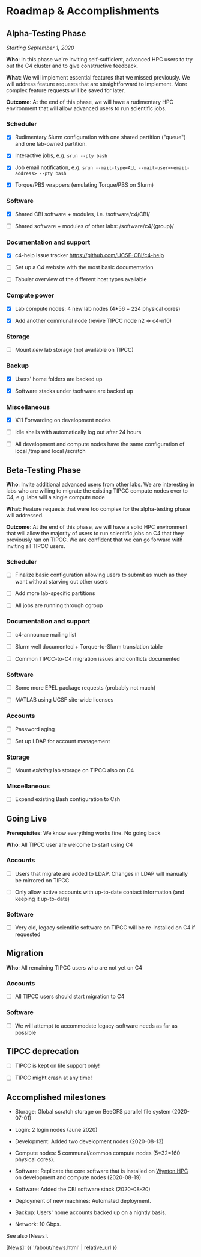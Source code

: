 # Roadmap & Accomplishments

## Alpha-Testing Phase

_Starting September 1, 2020_  

**Who**: In this phase we're inviting self-sufficient, advanced HPC users to try out the C4 cluster and to give constructive feedback.

**What**: We will implement essential features that we missed previously.  We will address feature requests that are straightforward to implement.  More complex feature requests will be saved for later.

**Outcome**: At the end of this phase, we will have a rudimentary HPC environment that will allow advanced users to run scientific jobs.

### Scheduler

* [x] Rudimentary Slurm configuration with one shared partition ("queue") and one lab-owned partition.

* [x] Interactive jobs, e.g. `srun --pty bash`

* [x] Job email notification, e.g. `srun --mail-type=ALL --mail-user=<email-address> --pty bash`

* [x] Torque/PBS wrappers (emulating Torque/PBS on Slurm)

### Software

* [x] Shared CBI software + modules, i.e. /software/c4/CBI/

* [ ] Shared software + modules of other labs: /software/c4/{group}/

### Documentation and support

* [x] c4-help issue tracker <https://github.com/UCSF-CBI/c4-help>

* [ ] Set up a C4 website with the most basic documentation

* [ ] Tabular overview of the different host types available

### Compute power

* [x] Lab compute nodes: 4 new lab nodes (4*56 = 224 physical cores)

* [x] Add another communal node (revive TIPCC node n2 => c4-n10)

### Storage

* [ ] Mount _new_ lab storage (not available on TIPCC)

### Backup

* [x] Users' home folders are backed up

* [x] Software stacks under /software are backed up

### Miscellaneous

* [x] X11 Forwarding on development nodes

* [ ] Idle shells with automatically log out after 24 hours

* [ ] All development and compute nodes have the same configuration of local /tmp and local /scratch


## Beta-Testing Phase

**Who**: Invite additional advanced users from other labs.  We are interesting in labs who are willing to migrate the existing TIPCC compute nodes over to C4, e.g. labs will a single compute node

**What**: Feature requests that were too complex for the alpha-testing phase will addressed.

**Outcome**: At the end of this phase, we will have a solid HPC environment that will allow the majority of users to run scientific jobs on C4 that they previously ran on TIPCC.  We are confident that we can go forward with inviting all TIPCC users.

### Scheduler

* [ ] Finalize basic configuration allowing users to submit as much as they want without starving out other users

* [ ] Add more lab-specific partitions

* [ ] All jobs are running through cgroup

### Documentation and support

* [ ] c4-announce mailing list

* [ ] Slurm well documented + Torque-to-Slurm translation table

* [ ] Common TIPCC-to-C4 migration issues and conflicts documented

### Software

* [ ] Some more EPEL package requests (probably not much)

* [ ] MATLAB using UCSF site-wide licenses

### Accounts

* [ ] Password aging

* [ ] Set up LDAP for account management

### Storage

* [ ] Mount _existing_ lab storage on TIPCC also on C4

### Miscellaneous

* [ ] Expand existing Bash configuration to Csh


## Going Live

**Prerequisites**: We know everything works fine. No going back

**Who**: All TIPCC user are welcome to start using C4

### Accounts

* [ ] Users that migrate are added to LDAP.  Changes in LDAP will manually be mirrored on TIPCC

* [ ] Only allow active accounts with up-to-date contact information (and keeping it up-to-date)

### Software

* [ ] Very old, legacy scientific software on TIPCC will be re-installed on C4 if requested



## Migration

**Who**: All remaining TIPCC users who are not yet on C4

### Accounts

* [ ] All TIPCC users should start migration to C4

### Software

* [ ] We will attempt to accommodate legacy-software needs as far as possible



## TIPCC deprecation

* [ ] TIPCC is kept on life support only!

* [ ] TIPCC might crash at any time!




## Accomplished milestones

* Storage: Global scratch storage on BeeGFS parallel file system (2020-07-01)

* Login: 2 login nodes (June 2020)

* Development: Added two development nodes (2020-08-13)

* Compute nodes: 5 communal/common compute nodes (5*32=160 physical cores).

* Software: Replicate the core software that is installed on [Wynton HPC] on development and compute nodes (2020-08-19)

* Software: Added the CBI software stack (2020-08-20)

* Deployment of new machines: Automated deployment.

* Backup: Users' home accounts backed up on a nightly basis.

* Network: 10 Gbps.


See also [News].


[TIPCC]: https://ucsf-ti.github.io/tipcc-web/
[Wynton HPC]: https://wynton.ucsf.edu/hpc/
[BeeGFS]: https://www.beegfs.io/
[Globus]: https://www.globus.org/
[News]: {{ '/about/news.html' | relative_url }}
